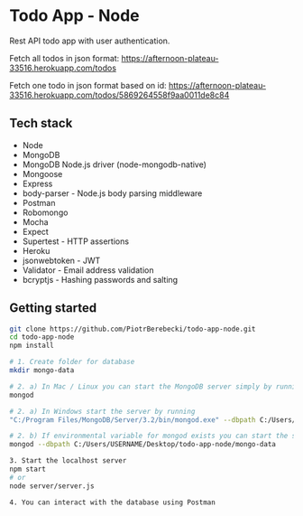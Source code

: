 # Todo App - Node

Rest API todo app with user authentication.

Fetch all todos in json format: https://afternoon-plateau-33516.herokuapp.com/todos

Fetch one todo in json format based on id: https://afternoon-plateau-33516.herokuapp.com/todos/5869264558f9aa0011de8c84

## Tech stack
* Node
* MongoDB
* MongoDB Node.js driver (node-mongodb-native)
* Mongoose
* Express
* body-parser - Node.js body parsing middleware
* Postman
* Robomongo
* Mocha
* Expect
* Supertest - HTTP assertions
* Heroku
* jsonwebtoken - JWT
* Validator - Email address validation
* bcryptjs - Hashing passwords and salting

## Getting started

```sh
git clone https://github.com/PiotrBerebecki/todo-app-node.git
cd todo-app-node
npm install

# 1. Create folder for database
mkdir mongo-data

# 2. a) In Mac / Linux you can start the MongoDB server simply by running
mongod

# 2. a) In Windows start the server by running
"C:/Program Files/MongoDB/Server/3.2/bin/mongod.exe" --dbpath C:/Users/USERNAME/Desktop/todo-app-node/mongo-data

# 2. b) If environmental variable for mongod exists you can start the server by running
mongod --dbpath C:/Users/USERNAME/Desktop/todo-app-node/mongo-data

3. Start the localhost server
npm start
# or
node server/server.js

4. You can interact with the database using Postman
```

